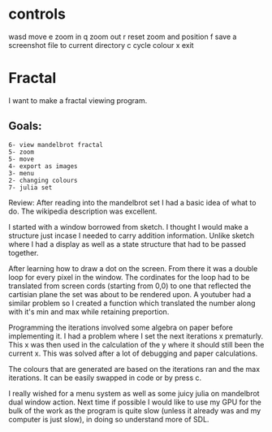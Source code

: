 # controls
wasd    move
e       zoom in
q       zoom out
r       reset zoom and position
f       save a screenshot file to current directory
c       cycle colour
x       exit

# Fractal
I want to make a fractal viewing program.

## Goals:
    6- view mandelbrot fractal
    5- zoom
    5- move
    4- export as images
    3- menu
    2- changing colours
    7- julia set

Review:
After reading into the mandelbrot set I had a basic idea of what to do. The wikipedia description was excellent.

I started with a window borrowed from sketch. I thought I would make a structure just incase I needed to carry addition
information. Unlike sketch where I had a display as well as a state structure that had to be passed together.

After learning how to draw a dot on the screen. From there it was a double loop for every pixel in the window.
The cordinates for the loop had to be translated from screen cords (starting from 0,0) to one that reflected the cartisian
plane the set was about to be rendered upon. A youtuber had a similar problem so I created a <squish> function which
translated the number along with it's min and max while retaining preportion.

Programming the iterations involved some algebra on paper before implementing it. I had a problem
where I set the next iterations x prematurly. This x was then used in the calculation of the y where it should
still been the current x. This was solved after a lot of debugging and paper calculations.

The colours that are generated are based on the iterations ran and the max iterations. It can be easily
swapped in code or by press c.

I really wished for a menu system as well as some juicy julia on mandelbrot dual window action.
Next time if possible I would like to use my GPU for the bulk of the work as the program is quite slow
(unless it already was and my computer is just slow), in doing so understand more of SDL.
